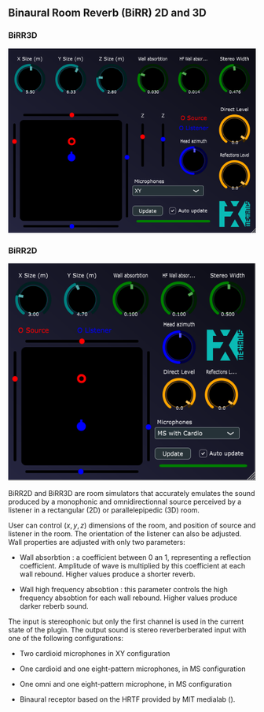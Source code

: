 ## Binaural Room Reverb (BiRR) 2D and 3D

### BiRR3D
![image info](./doc/BiRR3D_screen.png)

### BiRR2D
![image info](./doc/BiRR2D_screen.png)

BiRR2D and BiRR3D are room simulators that accurately emulates the sound produced by a monophonic and omnidirectionnal source perceived by a listener in a rectangular (2D) or parallelepipedic (3D) room.

User can control $(x,y,z)$ dimensions of the room, and position of source and listener in the room. The orientation of the listener can also be adjusted. Wall properties are adjusted with only two parameters:

- Wall absorbtion : a coefficient between 0 an 1, representing a reflection coefficient. Amplitude of wave is multiplied by this coefficient at each wall rebound. Higher values produce a shorter reverb.

- Wall high frequency absobtion : this parameter controls the high frequency absobtion for each wall rebound. Higher values produce darker reberb sound.



The input is stereophonic but only the first channel is used in the current state of the plugin. The output sound is stereo reverberberated input with one of the following configurations:

- Two cardioid microphones in XY configuration

- One cardioid and one eight-pattern microphones, in MS configuration

- One omni and one eight-pattern microphone, in MS configuration

- Binaural receptor based on the HRTF provided by MIT medialab ().

